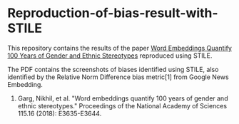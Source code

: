 # Reproduction-of-bias-result-with-STILE

This repository contains the results of the paper [Word Embeddings Quantify 100 Years of Gender and Ethnic
Stereotypes](https://www.pnas.org/doi/full/10.1073/pnas.1720347115) reproduced using STILE. 


The PDF contains the screenshots of biases identified using STILE, also identified by the Relative Norm Difference bias metric[1] from Google News Embedding. 





1. Garg, Nikhil, et al. "Word embeddings quantify 100 years of gender and ethnic stereotypes." Proceedings of the National Academy of Sciences 115.16 (2018): E3635-E3644.
